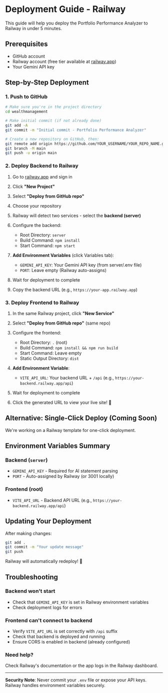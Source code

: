 # Deployment Guide - Railway

This guide will help you deploy the Portfolio Performance Analyzer to Railway in under 5 minutes.

## Prerequisites

- GitHub account
- Railway account (free tier available at [railway.app](https://railway.app))
- Your Gemini API key

## Step-by-Step Deployment

### 1. Push to GitHub

```bash
# Make sure you're in the project directory
cd wealthmanagement

# Make initial commit (if not already done)
git add -A
git commit -m "Initial commit - Portfolio Performance Analyzer"

# Create a new repository on GitHub, then:
git remote add origin https://github.com/YOUR_USERNAME/YOUR_REPO_NAME.git
git branch -M main
git push -u origin main
```

### 2. Deploy Backend to Railway

1. Go to [railway.app](https://railway.app) and sign in
2. Click **"New Project"**
3. Select **"Deploy from GitHub repo"**
4. Choose your repository
5. Railway will detect two services - select the **backend (server)**
6. Configure the backend:
   - Root Directory: `server`
   - Build Command: `npm install`
   - Start Command: `npm start`

7. **Add Environment Variables** (click Variables tab):
   - `GEMINI_API_KEY`: Your Gemini API key (from server/.env file)
   - `PORT`: Leave empty (Railway auto-assigns)

8. Wait for deployment to complete
9. Copy the backend URL (e.g., `https://your-app.railway.app`)

### 3. Deploy Frontend to Railway

1. In the same Railway project, click **"New Service"**
2. Select **"Deploy from GitHub repo"** (same repo)
3. Configure the frontend:
   - Root Directory: `.` (root)
   - Build Command: `npm install && npm run build`
   - Start Command: Leave empty
   - Static Output Directory: `dist`

4. **Add Environment Variable**:
   - `VITE_API_URL`: Your backend URL + `/api` (e.g., `https://your-backend.railway.app/api`)

5. Wait for deployment to complete
6. Click the generated URL to view your live site! 🎉

## Alternative: Single-Click Deploy (Coming Soon)

We're working on a Railway template for one-click deployment.

## Environment Variables Summary

### Backend (`server`)
- `GEMINI_API_KEY` - Required for AI statement parsing
- `PORT` - Auto-assigned by Railway (or 3001 locally)

### Frontend (root)
- `VITE_API_URL` - Backend API URL (e.g., `https://your-backend.railway.app/api`)

## Updating Your Deployment

After making changes:

```bash
git add .
git commit -m "Your update message"
git push
```

Railway will automatically redeploy! 🚀

## Troubleshooting

### Backend won't start
- Check that `GEMINI_API_KEY` is set in Railway environment variables
- Check deployment logs for errors

### Frontend can't connect to backend
- Verify `VITE_API_URL` is set correctly with `/api` suffix
- Check that backend is deployed and running
- Ensure CORS is enabled in backend (already configured)

### Need help?
Check Railway's documentation or the app logs in the Railway dashboard.

---

**Security Note**: Never commit your `.env` file or expose your API keys. Railway handles environment variables securely.


